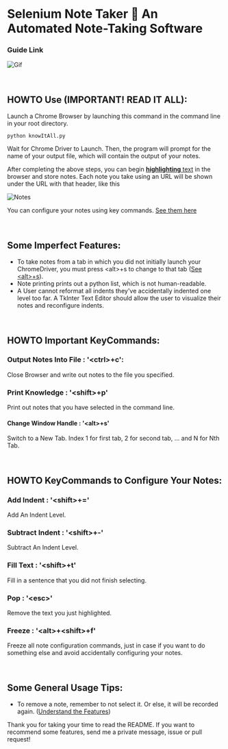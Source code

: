# Selenium Note Taker 📝 An Automated Note-Taking Software

### Guide Link
![Gif](https://media.giphy.com/media/U51DcStRjNOTKFaznO/giphy.gif)

&nbsp;
## HOWTO Use (IMPORTANT! READ IT ALL):
Launch a Chrome Browser by launching this command in the command line in your root directory. 

```
python knowItAll.py
```

Wait for Chrome Driver to Launch. Then, the program will prompt for the name of your output file,
which will contain the output of your notes.

After completing the above steps, you can begin [**highlighting** text](https://github.com/harris222/Selenium-Note-Taker-/blob/master/README.md#guide-link) in the browser and store notes. Each note you take using an URL will be shown under the URL with that header, like this

![Notes](https://github.com/harris222/Selenium-Note-Taker-/blob/master/Example%20Notes/Notes.PNG)

You can configure your notes using key commands. [See them here](https://github.com/harris222/Selenium-Note-Taker-/blob/master/README.md#howto-important-keycommands)

&nbsp;
## Some Imperfect Features:
- To take notes from a tab in which you did not initially launch your ChromeDriver, you must press \<alt\>+s to change to that tab ([See \<alt\>+s](https://github.com/harris222/Selenium-Note-Taker-/blob/master/README.md#change-window-handle)).
- Note printing prints out a python list, which is not human-readable. 
- A User cannot reformat all indents they've accidentally indented one level too far. A TkInter Text Editor should allow the user to visualize their notes
    and reconfigure indents.

&nbsp;
## HOWTO Important KeyCommands:
### Output Notes Into File : '\<ctrl\>+c':
Close Browser and write out notes to the file you specified.

### Print Knowledge : '\<shift\>+p'
Print out notes that you have selected in the command line.

#### Change Window Handle : '\<alt\>+s'
Switch to a New Tab. Index 1 for first tab, 2 for second tab, 
... and N for Nth Tab. 

&nbsp;
## HOWTO KeyCommands to Configure Your Notes:
### Add Indent : '\<shift\>+='
Add An Indent Level.

### Subtract Indent : '\<shift\>+-'
Subtract An Indent Level.

### Fill Text : '\<shift\>+t'
Fill in a sentence that you did not finish selecting.

### Pop : '\<esc\>'
Remove the text you just highlighted. 

### Freeze : '\<alt\>+\<shift\>+f'
Freeze all note configuration commands, just in case if you want to do something else and avoid accidentally configuring your notes.

&nbsp;
## Some General Usage Tips:
- To remove a note, remember to not select it. Or else, it will be recorded
again. ([Understand the Features](https://github.com/harris222/Selenium-Note-Taker-/blob/master/README.md#howto-use-important-read-it-all))

Thank you for taking your time to read the README. If you want to recommend some features, send me a private message, issue or pull request!
